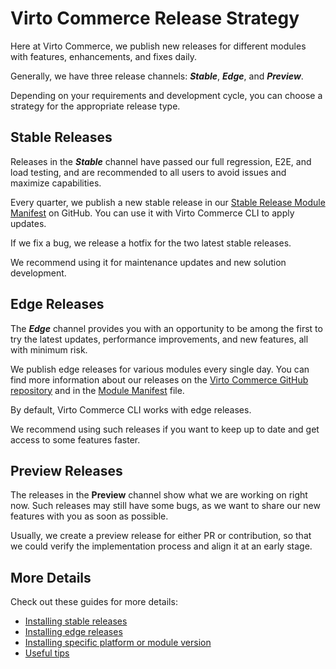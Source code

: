 ﻿# Virto Commerce Release Strategy

Here at Virto Commerce, we publish new releases for different modules with features, enhancements, and fixes daily.

Generally, we have three release channels: ***Stable***, ***Edge***, and ***Preview***.

Depending on your requirements and development cycle, you can choose a strategy for the appropriate release type.

## Stable Releases

Releases in the ***Stable*** channel have passed our full regression, E2E, and load testing, and are recommended to all users to avoid issues and maximize capabilities.

Every quarter, we publish a new stable release in our [Stable Release Module Manifest](https://github.com/VirtoCommerce/vc-modules/blob/master/modules_v3.json) on GitHub. You can use it with Virto Commerce CLI to apply updates.

If we fix a bug, we release a hotfix for the two latest stable releases.

We recommend using it for maintenance updates and new solution development.

## Edge Releases

The ***Edge*** channel provides you with an opportunity to be among the first to try the latest updates, performance improvements, and new features, all with minimum risk.

We publish edge releases for various modules every single day. You can find more information about our releases on the [Virto Commerce GitHub repository](https://github.com/VirtoCommerce ) and in the [Module Manifest](https://github.com/VirtoCommerce/vc-modules/blob/master/modules_v3.json) file.

By default, Virto Commerce CLI works with edge releases.

We recommend using such releases if you want to keep up to date and get access to some features faster.

## Preview Releases

The releases in the **Preview** channel show what we are working on right now. Such releases may still have some bugs, as we want to share our new features with you as soon as possible.

Usually, we create a preview release for either PR or contribution, so that we could verify the implementation process and align it at an early stage.


## More Details
Check out these guides for more details:

+ [Installing stable releases](stable-releases.md)
+ [Installing edge releases](edge-releases.md)
+ [Installing specific platform or module version](installing-specific-version.md)
+ [Useful tips](tips.md)
